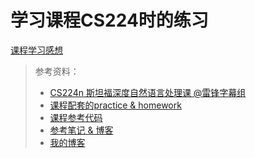 # 学习课程CS224时的练习

[课程学习感想]()

> 参考资料：<br>
> - [CS224n 斯坦福深度自然语言处理课 @雷锋字幕组](https://www.bilibili.com/video/BV1pt411h7aT?p=1)
> - [课程配套的practice & homework](https://github.com/yandexdataschool/nlp_course/tree/2019)
> - [课程参考代码](https://github.com/Luvata/CS224N-2019)
> - [参考笔记 & 博客](https://blog.csdn.net/nuohuang3371?type=blog)
> - [我的博客]()